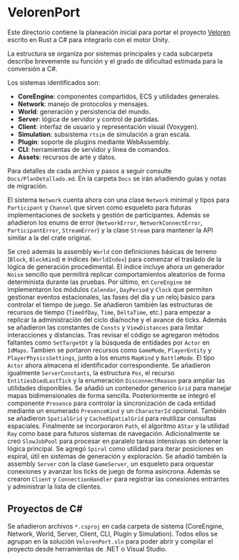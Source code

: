 # VelorenPort

Este directorio contiene la planeación inicial para portar el proyecto [Veloren](https://gitlab.com/veloren/veloren) escrito en Rust a C# para integrarlo con el motor Unity.

La estructura se organiza por sistemas principales y cada subcarpeta describe brevemente su función y el grado de dificultad estimada para la conversión a C#.

Los sistemas identificados son:

- **CoreEngine**: componentes compartidos, ECS y utilidades generales.
- **Network**: manejo de protocolos y mensajes.
- **World**: generación y persistencia del mundo.
- **Server**: lógica de servidor y control de partidas.
- **Client**: interfaz de usuario y representación visual (Voxygen).
- **Simulation**: subsistema `rtsim` de simulación a gran escala.
- **Plugin**: soporte de plugins mediante WebAssembly.
- **CLI**: herramientas de servidor y línea de comandos.
- **Assets**: recursos de arte y datos.

Para detalles de cada archivo y pasos a seguir consulte `Docs/PlanDetallado.md`.
En la carpeta `Docs` se irán añadiendo guías y notas de migración.

El sistema `Network` cuenta ahora con una clase `Network` minimal y tipos para `Participant` y `Channel` que
sirven como esqueleto para futuras implementaciones de sockets y gestión de participantes.
Además se añadieron los enums de error (`NetworkError`, `NetworkConnectError`, `ParticipantError`, `StreamError`)
y la clase `Stream` para mantener la API similar a la del crate original.

Se creó además la assembly `World` con definiciones básicas de terreno (`Block`, `BlockKind`) e índices (`WorldIndex`) para comenzar el traslado de la lógica de generación procedimental. El índice incluye ahora un generador `Noise` sencillo que permitirá replicar comportamientos aleatorios de forma determinista durante las pruebas.
Por último, en `CoreEngine` se implementaron los módulos `Calendar`, `DayPeriod` y `Clock` que permiten gestionar eventos estacionales, las fases del día y un reloj básico para controlar el tiempo de juego. Se añadieron también las estructuras de recursos de tiempo (`TimeOfDay`, `Time`, `DeltaTime`, etc.) para empezar a replicar la administración del ciclo día/noche y el avance de ticks. Además se añadieron las constantes de `Consts` y `ViewDistances` para limitar interacciones y distancias. Tras revisar el código se agregaron métodos faltantes como `SetTargetDt` y la búsqueda de entidades por `Actor` en `IdMaps`.
Tambien se portaron recursos como `GameMode`, `PlayerEntity` y `PlayerPhysicsSettings`, junto a los enums `MapKind` y `BattleMode`. El tipo `Actor` ahora almacena el identificador correspondiente.
Se añadieron igualmente `ServerConstants`, la estructura `Pos`, el recurso `EntitiesDiedLastTick` y la enumeración `DisconnectReason` para ampliar las utilidades disponibles.
Se añadió un contenedor generico `Grid` para manejar mapas bidimensionales de forma sencilla.
Posteriormente se integró el componente `Presence` para controlar la sincronización de cada entidad mediante un enumerado `PresenceKind` y un `CharacterId` opcional. También se añadieron `SpatialGrid` y `CachedSpatialGrid` para reutilizar consultas espaciales. Finalmente se incorporaron `Path`, el algoritmo `AStar` y la utilidad `Ray` como base para futuros sistemas de navegación.
Adicionalmente se creó `SlowJobPool` para procesar en paralelo tareas intensivas sin detener la lógica principal.
Se agregó `Spiral` como utilidad para iterar posiciones en espiral, útil en sistemas de generación y exploración.
Se añadió también la assembly `Server` con la clase `GameServer`, un esqueleto
para orquestar conexiones y avanzar los ticks de juego de forma asíncrona.
Además se crearon `Client` y `ConnectionHandler` para registrar las conexiones entrantes y administrar la lista de clientes.

## Proyectos de C#
Se añadieron archivos `*.csproj` en cada carpeta de sistema (CoreEngine, Network, World, Server, Client, CLI, Plugin y Simulation). Todos ellos se agrupan en la solución `VelorenPort.sln` para poder abrir y compilar el proyecto desde herramientas de .NET o Visual Studio.
